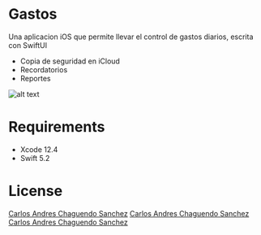 # Gastos

Una aplicacion iOS que permite llevar el control de gastos diarios, escrita con SwiftUI

- Copia de seguridad en iCloud
- Recordatorios
- Reportes


![alt text](https://raw.githubusercontent.com/carlos-chaguendo/gastos-ios-app/imp.jpg)


# Requirements

- Xcode 12.4
- Swift 5.2

# License

[Carlos Andres Chaguendo Sanchez](https://adivantus.com/)
[Carlos Andres Chaguendo Sanchez](https://www.google.com/search?q=Carlos+Aandres+Chaguendo)
[Carlos Andres Chaguendo Sanchez](http://www.sena.edu.co)

